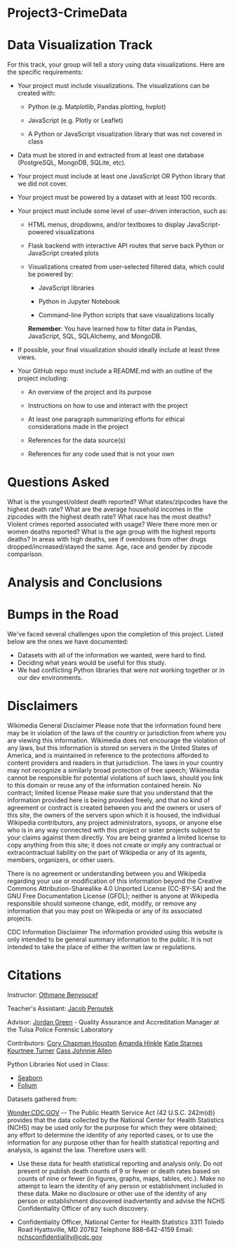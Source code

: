 # Project3-CrimeData

# **Data Visualization Track**

For this track, your group will tell a story using data visualizations. Here are the specific requirements:

  - Your project must include visualizations. The visualizations can be created with:

    - Python (e.g. Matplotlib, Pandas plotting, hvplot)

    - JavaScript (e.g. Plotly or Leaflet)

    - A Python or JavaScript visualization library that was not covered in class

  - Data must be stored in and extracted from at least one database (PostgreSQL, MongoDB, SQLite, etc).

  - Your project must include at least one JavaScript OR Python library that we did not cover.

  - Your project must be powered by a dataset with at least 100 records.

  - Your project must include some level of user-driven interaction, such as:

    - HTML menus, dropdowns, and/or textboxes to display JavaScript-powered visualizations

    - Flask backend with interactive API routes that serve back Python or JavaScript created plots

    - Visualizations created from user-selected filtered data, which could be powered by:

      - JavaScript libraries

      - Python in Jupyter Notebook
      
      - Command-line Python scripts that save visualizations locally

      **Remember**: You have learned how to filter data in Pandas, JavaScript, SQL, SQLAlchemy, and MongoDB.

  - If possible, your final visualization should ideally include at least three views.

  - Your GitHub repo must include a README.md with an outline of the project including:

    - An overview of the project and its purpose

    - Instructions on how to use and interact with the project

    - At least one paragraph summarizing efforts for ethical considerations made in the project

    - References for the data source(s)

    - References for any code used that is not your own

# **Questions Asked**
What is the youngest/oldest death reported?
What states/zipcodes have the highest death rate?
What are the average household incomes in the zipcodes with the highest death rate?
What race has the most deaths?
Violent crimes reported associated with usage?
Were there more men or women deaths reported?
What is the age group with the highest reports deaths?
In areas with high deaths, see if overdoses from other drugs dropped/increased/stayed the same.
Age, race and gender by zipcode comparison.


# **Analysis and Conclusions**

# **Bumps in the Road**

We've faced several challenges upon the completion of this project. Listed below are the ones we have documented:
  - Datasets with all of the information we wanted, were hard to find.
  - Deciding what years would be useful for this study.
  - We had conflicting Python libraries that were not working together or in our dev environments.

# **Disclaimers**

Wikimedia General Disclaimer
Please note that the information found here may be in violation of the laws of the country or jurisdiction from where you are viewing this information. Wikimedia does not encourage the violation of any laws, but this information is stored on servers in the United States of America, and is maintained in reference to the protections afforded to content providers and readers in that jurisdiction. The laws in your country may not recognize a similarly broad protection of free speech; Wikimedia cannot be responsible for potential violations of such laws, should you link to this domain or reuse any of the information contained herein.
No contract; limited license
Please make sure that you understand that the information provided here is being provided freely, and that no kind of agreement or contract is created between you and the owners or users of this site, the owners of the servers upon which it is housed, the individual Wikipedia contributors, any project administrators, sysops, or anyone else who is in any way connected with this project or sister projects subject to your claims against them directly. You are being granted a limited license to copy anything from this site; it does not create or imply any contractual or extracontractual liability on the part of Wikipedia or any of its agents, members, organizers, or other users.

There is no agreement or understanding between you and Wikipedia regarding your use or modification of this information beyond the Creative Commons Attribution-Sharealike 4.0 Unported License (CC-BY-SA) and the GNU Free Documentation License (GFDL); neither is anyone at Wikipedia responsible should someone change, edit, modify, or remove any information that you may post on Wikipedia or any of its associated projects.

CDC
Information Disclaimer
The information provided using this website is only intended to be general summary information to the public. It is not intended to take the place of either the written law or regulations.


# **Citations**

Instructor: [Othmane Benyoucef](https://www.linkedin.com/in/othmane-benyoucef-219a8637/)

Teacher's Assistant: [Jacob Peroutek](https://www.linkedin.com/in/jperoutek/)

Advisor: [Jordan Green](https://www.linkedin.com/in/jordan-green-138ba0a9/) - Quality Assurance and Accreditation Manager at the Tulsa Police Forensic Laboratory

Contributors: [Cory Chapman Houston](https://www.linkedin.com/in/thatcorygirl/) [Amanda Hinkle](https://www.linkedin.com/in/amanda-hinkle-9105941b6/) [Katie Starnes](https://www.linkedin.com/in/katie-starnes-7aa037204/) [Kourtnee Turner](https://www.linkedin.com/in/kourtneet/) [Cass Johnnie Allen](https://www.linkedin.com/in/cass-allen-dedicated-quicklearner-peopleperson/)

Python Libraries Not used in Class:

  - [Seaborn](https://seaborn.pydata.org/tutorial/introduction.html)
  - [Folium](https://realpython.com/python-folium-web-maps-from-data/)

Datasets gathered from:

[Wonder.CDC.GOV](https://wonder.cdc.gov/) -- The Public Health Service Act (42 U.S.C. 242m(d)) provides that the data collected by the National Center for Health Statistics (NCHS) may be used only for the purpose for which they were obtained; any effort to determine the identity of any reported cases, or to use the information for any purpose other than for health statistical reporting and analysis, is against the law. Therefore users will:

  - Use these data for health statistical reporting and analysis only. Do not present or publish death counts of 9 or fewer or death rates based on counts of nine or fewer (in figures, graphs, maps, tables, etc.). Make no attempt to learn the identity of any person or establishment included in these data. Make no disclosure or other use of the identity of any person or establishment discovered inadvertently and advise the NCHS Confidentiality Officer of any such discovery.

  - Confidentiality Officer, National Center for Health Statistics 3311 Toledo Road Hyattsville, MD 20782 Telephone 888-642-4159 Email: nchsconfidentiality@cdc.gov

